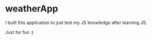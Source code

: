 # weatherApp
 I built this application to just test my JS knowledge after learning JS.
 
 Just for fun :)
